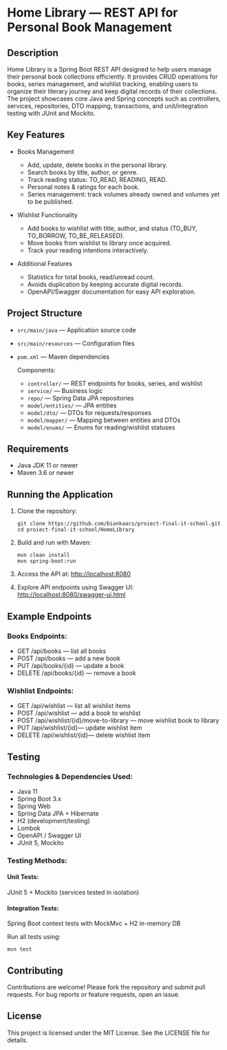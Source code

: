 # Home Library — REST API for Personal Book Management

## Description
Home Library is a Spring Boot REST API designed to help users manage their personal book collections efficiently. It provides CRUD operations for books, series management, and wishlist tracking, enabling users to organize their literary journey and keep digital records of their collections. The project showcases core Java and Spring concepts such as controllers, services, repositories, DTO mapping, transactions, and unit/integration testing with JUnit and Mockito.

## Key Features
- Books Management
    - Add, update, delete books in the personal library.
    - Search books by title, author, or genre.
    - Track reading status: TO_READ, READING, READ.
    - Personal notes & ratings for each book.
    - Series management: track volumes already owned and volumes yet to be published.

- Wishlist Functionality
    - Add books to wishlist with title, author, and status (TO_BUY, TO_BORROW, TO_BE_RELEASED).
    - Move books from wishlist to library once acquired.
    - Track your reading intentions interactively.

- Additional Features
    - Statistics for total books, read/unread count.
    - Avoids duplication by keeping accurate digital records.
    - OpenAPI/Swagger documentation for easy API exploration.

## Project Structure
- `src/main/java` — Application source code
- `src/main/resources` — Configuration files
- `pom.xml` — Maven dependencies

  Components:
    - `controller/` — REST endpoints for books, series, and wishlist
    - `service/` — Business logic
    - `repo/` — Spring Data JPA repositories
    - `model/entities/` — JPA entities
    - `model/dto/` — DTOs for requests/responses
    - `model/mapper/` — Mapping between entities and DTOs
    - `model/enums/` — Enums for reading/wishlist statuses

## Requirements
- Java JDK 11 or newer
- Maven 3.6 or newer

## Running the Application

1. Clone the repository:
   ```
   git clone https://github.com/biankaacs/proiect-final-it-school.git
   cd proiect-final-it-school/HomeLibrary
   ```

2. Build and run with Maven:
   ```
   mvn clean install
   mvn spring-boot:run 
   ```

3. Access the API at: [http://localhost:8080](http://localhost:8080)

4. Explore API endpoints using Swagger UI:
   [http://localhost:8080/swagger-ui.html](http://localhost:8080/swagger-ui.html)

## Example Endpoints

### Books Endpoints:
- GET /api/books — list all books
- POST /api/books — add a new book
- PUT /api/books/{id} — update a book
- DELETE /api/books/{id} — remove a book

### Wishlist Endpoints:
- GET /api/wishlist — list all wishlist items
- POST /api/wishlist — add a book to wishlist
- POST /api/wishlist/{id}/move-to-library — move wishlist book to library
- PUT /api/wishlist/{id}— update wishlist item
- DELETE /api/wishlist/{id}— delete wishlist item

## Testing

### Technologies & Dependencies Used:
- Java 11
- Spring Boot 3.x
- Spring Web
- Spring Data JPA + Hibernate  
- H2 (development/testing)
- Lombok 
- OpenAPI / Swagger UI 
- JUnit 5, Mockito

### Testing Methods:
#### Unit Tests:
JUnit 5 + Mockito (services tested in isolation)

#### Integration Tests:
Spring Boot context tests with MockMvc + H2 in-memory DB

Run all tests using:
```
mvn test  
```

## Contributing

Contributions are welcome! Please fork the repository and submit pull requests. For bug reports or feature requests, open an issue.

## License

This project is licensed under the MIT License. See the LICENSE file for details.
